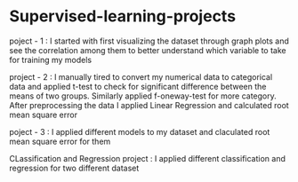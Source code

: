 # Supervised-learning-projects
poject - 1 : I started with first visualizing the dataset through graph plots and see the correlation among them to better understand which variable to take for training my models 

project - 2 : I manually tired to convert my numerical data to categorical data and applied t-test to check for significant difference between the means of two groups. Similarly applied f-oneway-test for more category. After preprocessing the data I applied Linear Regression and calculated root mean square error

poject - 3 : I applied different models to my dataset and claculated root mean square error for them 

CLassification and Regression project : I applied different classification and regression for two different dataset
